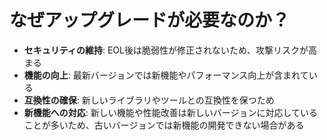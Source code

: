 # なぜアップグレードが必要なのか？
- **セキュリティの維持**: EOL後は脆弱性が修正されないため、攻撃リスクが高まる
- **機能の向上**: 最新バージョンでは新機能やパフォーマンス向上が含まれている
- **互換性の確保**: 新しいライブラリやツールとの互換性を保つため
- **新機能への対応**: 新しい機能や性能改善は新しいバージョンに対応していることが多いため、古いバージョンでは新機能の開発できない場合がある